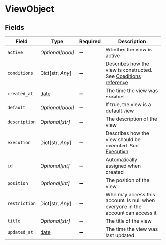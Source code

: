# ViewObject


## Fields

| Field                                                                                                                             | Type                                                                                                                              | Required                                                                                                                          | Description                                                                                                                       |
| --------------------------------------------------------------------------------------------------------------------------------- | --------------------------------------------------------------------------------------------------------------------------------- | --------------------------------------------------------------------------------------------------------------------------------- | --------------------------------------------------------------------------------------------------------------------------------- |
| `active`                                                                                                                          | *Optional[bool]*                                                                                                                  | :heavy_minus_sign:                                                                                                                | Whether the view is active                                                                                                        |
| `conditions`                                                                                                                      | Dict[str, *Any*]                                                                                                                  | :heavy_minus_sign:                                                                                                                | Describes how the view is constructed. See [Conditions reference](/documentation/ticketing/reference-guides/conditions-reference) |
| `created_at`                                                                                                                      | [date](https://docs.python.org/3/library/datetime.html#date-objects)                                                              | :heavy_minus_sign:                                                                                                                | The time the view was created                                                                                                     |
| `default`                                                                                                                         | *Optional[bool]*                                                                                                                  | :heavy_minus_sign:                                                                                                                | If true, the view is a default view                                                                                               |
| `description`                                                                                                                     | *Optional[str]*                                                                                                                   | :heavy_minus_sign:                                                                                                                | The description of the view                                                                                                       |
| `execution`                                                                                                                       | Dict[str, *Any*]                                                                                                                  | :heavy_minus_sign:                                                                                                                | Describes how the view should be executed. See [Execution](#execution)                                                            |
| `id`                                                                                                                              | *Optional[int]*                                                                                                                   | :heavy_minus_sign:                                                                                                                | Automatically assigned when created                                                                                               |
| `position`                                                                                                                        | *Optional[int]*                                                                                                                   | :heavy_minus_sign:                                                                                                                | The position of the view                                                                                                          |
| `restriction`                                                                                                                     | Dict[str, *Any*]                                                                                                                  | :heavy_minus_sign:                                                                                                                | Who may access this account. Is null when everyone in the account can access it                                                   |
| `title`                                                                                                                           | *Optional[str]*                                                                                                                   | :heavy_minus_sign:                                                                                                                | The title of the view                                                                                                             |
| `updated_at`                                                                                                                      | [date](https://docs.python.org/3/library/datetime.html#date-objects)                                                              | :heavy_minus_sign:                                                                                                                | The time the view was last updated                                                                                                |